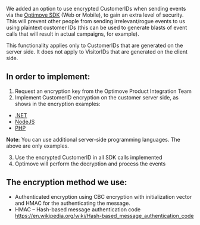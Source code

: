 We added an option to use encrypted CustomerIDs when sending events via the [Optimove SDK](https://docs.optimove.com/optimove-sdk/) (Web or Mobile), to gain an extra level of security. This will prevent other people from sending irrelevant/rogue events to us using plaintext customer IDs (this can be used to generate blasts of event calls that will result in actual campaigns, for example).

This functionality applies only to CustomerIDs that are generated on the server side. 
It does not apply to VisitorIDs that are generated on the client side. 

## **In order to implement:**
1.	Request an encryption key from the Optimove Product Integration Team
2.	Implement CustomerID encryption on the customer server side, as shows in the encryption examples:
* [.NET](https://github.com/optimove-tech/Reporting-Encrypted-CustomerID/tree/master/SDKEncryption)
* [NodeJS](https://github.com/optimove-tech/Reporting-Encrypted-CustomerID/tree/master/JSEncryption/EncryptionJSApp)
* [PHP](https://github.com/optimoveproductintegration/Reporting-Encrypted-CustomerID/tree/master/phpEncryption)

**Note**: You can use additional server-side programming languages. The above are only examples.

3.	Use the encrypted CustomerID in all SDK calls implemented
4.	Optimove will perform the decryption and process the events

## **The encryption method we use:**
* Authenticated encryption using CBC encryption with initialization vector and HMAC for the authenticating the message.
* HMAC – Hash-based message authentication code https://en.wikipedia.org/wiki/Hash-based_message_authentication_code 

